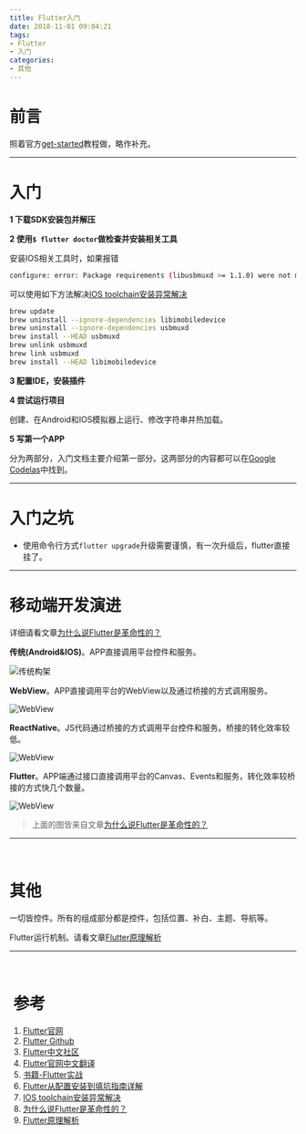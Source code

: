 ```yaml
---
title: Flutter入门
date: 2018-11-01 09:04:21
tags:
- Flutter
- 入门
categories:
- 其他
---
```


# 前言

照着官方[get-started](https://flutter.io/get-started/install/)教程做，略作补充。

-----

# 入门

**1 下载SDK安装包并解压**

**2 使用`$ flutter doctor`做检查并安装相关工具**

安装IOS相关工具时，如果报错

```bash
configure: error: Package requirements (libusbmuxd >= 1.1.0) were not met:
```

可以使用如下方法解决[IOS toolchain安装异常解决](https://stackoverflow.com/questions/52602425/libusbmuxd-version-error-during-flutter-install/52604913#52604913)

```bash
brew update
brew uninstall --ignore-dependencies libimobiledevice
brew uninstall --ignore-dependencies usbmuxd
brew install --HEAD usbmuxd
brew unlink usbmuxd
brew link usbmuxd
brew install --HEAD libimobiledevice
```

**3 配置IDE，安装插件**

**4 尝试运行项目**

创建、在Android和IOS模拟器上运行、修改字符串并热加载。

**5  写第一个APP** 

分为两部分，入门文档主要介绍第一部分。这两部分的内容都可以在[Google Codelas](https://codelabs.developers.google.com/?cat=Flutter)中找到。

-----

# 入门之坑

* 使用命令行方式`flutter upgrade`升级需要谨慎，有一次升级后，flutter直接挂了。

-- -- --





# 移动端开发演进

详细请看文章[为什么说Flutter是革命性的？](<http://www.infoq.com/cn/articles/why-is-flutter-revolutionary>)

**传统(Android&IOS)**。APP直接调用平台控件和服务。

![传统构架](/images/mobile_dev_oem.png)

**WebView**。APP直接调用平台的WebView以及通过桥接的方式调用服务。

![WebView](/images/mobile_dev_webview.png)

**ReactNative**。JS代码通过桥接的方式调用平台控件和服务。桥接的转化效率较低。

![WebView](/images/mobile_dev_rn.png)

**Flutter**。APP端通过接口直接调用平台的Canvas、Events和服务，转化效率较桥接的方式快几个数量。

![WebView](/images/mobile_dev_flutter.png)

> 上面的图皆来自文章[为什么说Flutter是革命性的？](<http://www.infoq.com/cn/articles/why-is-flutter-revolutionary>)

-----

<br>



# 其他

一切皆控件。所有的组成部分都是控件，包括位置、补白、主题、导航等。

Flutter运行机制。请看文章[Flutter原理解析](https://mp.weixin.qq.com/s/CQQXD0TrlbaNWjoClIcDtw)



----

<br>





#  参考

1. [Flutter官网](https://flutter.io/get-started/install/)
2. [Flutter Github](https://github.com/flutter/flutter)
3. [Flutter中文社区](https://flutter-io.cn/#section-keynotes)
4. [Flutter官网中文翻译](https://flutterchina.club/get-started/install/)
5. [书籍-Flutter实战](https://book.flutterchina.club/)
6. [Flutter从配置安装到填坑指南详解](https://github.com/AweiLoveAndroid/Flutter-learning/blob/master/readme/Flutter%E4%BB%8E%E9%85%8D%E7%BD%AE%E5%AE%89%E8%A3%85%E5%88%B0%E5%A1%AB%E5%9D%91%E6%8C%87%E5%8D%97%E8%AF%A6%E8%A7%A3.md)
7. [IOS toolchain安装异常解决](https://stackoverflow.com/questions/52602425/libusbmuxd-version-error-during-flutter-install/52604913#52604913)
8. [为什么说Flutter是革命性的？](<http://www.infoq.com/cn/articles/why-is-flutter-revolutionary>)
9. [Flutter原理解析](https://mp.weixin.qq.com/s/CQQXD0TrlbaNWjoClIcDtw)